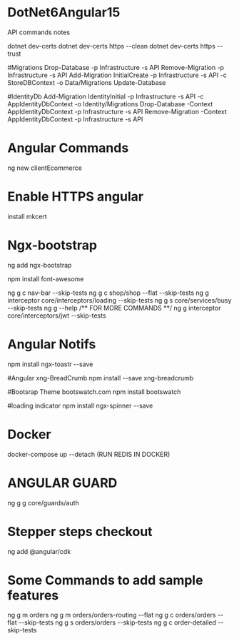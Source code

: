 # DotNet6Angular15

API commands notes

dotnet dev-certs
dotnet dev-certs https --clean
dotnet dev-certs https --trust

#Migrations
Drop-Database -p Infrastructure -s API
Remove-Migration -p Infrastructure -s API
Add-Migration InitialCreate -p Infrastructure -s API -c StoreDBContext -o Data/Migrations
Update-Database

#IdentityDb
Add-Migration IdentityInitial -p Infrastructure -s API -c AppIdentityDbContext -o Identity/Migrations
Drop-Database -Context AppIdentityDbContext -p Infrastructure -s API
Remove-Migration -Context AppIdentityDbContext -p Infrastructure -s API


# Angular Commands
ng new clientEcommerce

# Enable HTTPS angular
install mkcert

# Ngx-bootstrap
ng add ngx-bootstrap

npm install font-awesome

ng g c nav-bar --skip-tests
ng g c shop/shop --flat --skip-tests
ng g interceptor core/interceptors/loading --skip-tests
ng g s core/services/busy --skip-tests
ng g --help /** FOR MORE COMMANDS **/
ng g interceptor core/interceptors/jwt --skip-tests

# Angular Notifs
npm install ngx-toastr --save

#Angular xng-BreadCrumb
npm install --save xng-breadcrumb

#Bootsrap Theme
bootswatch.com
npm install bootswatch

#loading indicator
npm install ngx-spinner --save

# Docker
docker-compose up --detach (RUN REDIS IN DOCKER)

# ANGULAR GUARD
ng g g core/guards/auth


# Stepper steps checkout
ng add @angular/cdk

# Some Commands to add sample features
ng g m orders
ng g m orders/orders-routing --flat
ng g c orders/orders --flat --skip-tests
ng g s orders/orders --skip-tests
ng g c order-detailed --skip-tests


